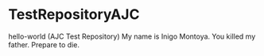 # TestRepositoryAJC
hello-world (AJC Test Repository)
My name is Inigo Montoya. You killed my father. Prepare to die.
